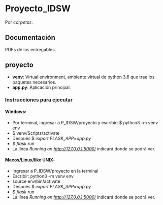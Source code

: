 # Proyecto_IDSW

Por _carpetas_:

## Documentación

PDFs de los entregables.

## proyecto

* **venv**: Virtual environment, ambiente virtual de python 3.6 que trae los paquetes necesarios.
* **app.py**: Aplicación principal.

### Instrucciones para ejecutar

#### Windows:

* Por terminal, ingresar a P_IDSW/proyecto y escribir: $ python3 -m venv env
* $ venv/Scripts/activate
* Después $ _export FLASK_APP=app.py_
* $ _flask run_
* La línea _Running on http://127.0.0.1:5000/_ indicará donde se podrá ver.

#### Macos/Linux/like UNIX:

* Ingresar a P_IDSW/proyecto en la terminal
* Escribir: python3 -m venv env
* source env/bin/activate
* Después $ _export FLASK_APP=app.py_
* $ _flask run_
* La línea _Running on http://127.0.0.1:5000/_ indicará donde se podrá ver.
